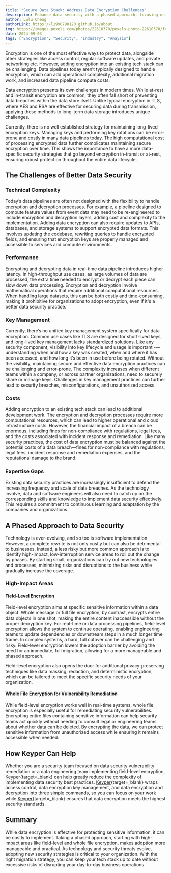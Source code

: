 ```yaml
---
title: "Secure Data Stack: Address Data Encryption Challenges"
description: Enhance data security with a phased approach, focusing on areas like field-level and whole file encryption. Adopt data encryption while minimizing disruptions to day-to-day operations.
author: Lulu Cheng
authorLink: https://l1990790120.github.io/about
img: https://images.pexels.com/photos/22610370/pexels-photo-22610370/free-photo-of-smart-home-automation.jpeg?auto=compress&cs=tinysrgb&w=1260&h=750&dpr=2
date: 2024-09-03
tags: ["Encryption", "Security", "Industry", "Anaysis"]
---
```


Encryption is one of the most effective ways to protect data, alongside other strategies like access control, regular software updates, and private networking etc. However, adding encryption into an existing tech stack can be challenging. Data pipelines today aren’t typically designed to handle encryption, which can add operational complexity, additional migration work, and increased data pipeline compute costs.

Data encryption presents its own challenges in modern times. While at-rest and in-transit encryption are common, they often fall short of preventing data breaches within the data store itself. Unlike typical encryption in TLS, where AES and RSA are effective for securing data during transmission, applying these methods to long-term data storage introduces unique challenges.

Currently, there is no well established strategy for maintaining long-lived encryption keys. Managing keys and performing key rotations can be error-prone and costly in many data pipelines today. The high computational cost of processing encrypted data further complicates maintaining secure encryption over time. This shows the importance to have a more data-specific security strategies that go beyond encryption in-transit or at-rest, ensuring robust protection throughout the entire data lifecycle.

## The Challenges of Better Data Security

### Technical Complexity

Today’s data pipelines are often not designed with the flexibility to handle encryption and decryption processes. For example, a pipeline designed to compute feature values from event data may need to be re-engineered to include encryption and decryption layers, adding cost and complexity to the implementation. Adding data encryption can also require updates to APIs, databases, and storage systems to support encrypted data formats. This involves updating the codebase, rewriting queries to handle encrypted fields, and ensuring that encryption keys are properly managed and accessible to services and compute environments.

### Performance

Encrypting and decrypting data in real-time data pipeline introduces higher latency. In high-throughput use cases, as large volumes of data are processed, the extra time needed to encrypt or decrypt each piece can slow down data processing. Encryption and decryption involve mathematical operations that require additional computational resources. When handling large datasets, this can be both costly and time-consuming, making it prohibitive for organizations to adopt encryption, even if it's a better data security practice.

### Key Management

Currently, there’s no unified key management system specifically for data encryption. Common use cases like TLS are designed for short-lived keys, and long-lived key management lacks standardized solutions. Like any security component, visibility into key lifecycle and usage is important -— understanding when and how a key was created, when and where it has been accessed, and how long it’s been in use before being rotated. Without the visibility, maintaining secure and effective data encryption practices can be challenging and error-prone. The complexity increases when different teams within a company, or across partner organizations, need to securely share or manage keys. Challenges in key management practices can further lead to security breaches, misconfigurations, and unauthorized access.

### Costs

Adding encryption to an existing tech stack can lead to additional development work. The encryption and decryption processes require more computational resources, which can lead to higher operational and cloud infrastructure costs. However, the financial impact of a breach can be enormous, including fines for non-compliance with regulations, legal fees, and the costs associated with incident response and remediation. Like many security practices, the cost of data encryption must be balanced against the potential costs of a data breach—fines for non-compliance with regulations, legal fees, incident response and remediation expenses, and the reputational damage to the brand.

### Expertise Gaps

Existing data security practices are increasingly insufficient to defend the increasing frequency and scale of data breaches. As the technology involve, data and software engineers will also need to catch up on the corresponding skills and knowledge to implement data security effectively. This requires a commitment to continuous learning and adaptation by the companies and organizations.

## A Phased Approach to Data Security

Technology is ever-evolving, and so too is software implementation. However, a complete rewrite is not only costly but can also be detrimental to businesses. Instead, a less risky but more common approach is to identify high-impact, low-interruption service areas to roll out the change by phases. By starting small, organizations can try out new technologies and processes, minimizing risks and disruptions to the business while gradually increase the coverage.

### High-Impact Areas

#### Field-Level Encryption

Field-level encryption aims at specific sensitive information within a data object. Whole message or full file encryption, by contrast, encrypts entire data objects in one shot, making the entire content inaccessible without the proper decryption key. For real-time or data processing pipelines, field-level encryption allows the system to continue operating, enabling engineering teams to update dependencies or downstream steps in a much longer time frame. In complex systems, a hard, full cutover can be challenging and risky. Field-level encryption lowers the adoption barrier by avoiding the need for an immediate, full migration, allowing for a more manageable and phased approach.

Field-level encryption also opens the door for additional privacy-preserving techniques like data masking, redaction, and deterministic encryption, which can be tailored to meet the specific security needs of your organization.

#### Whole File Encryption for Vulnerability Remediation

While field-level encryption works well in real-time systems, whole file encryption is especially useful for remediating security vulnerabilities. Encrypting entire files containing sensitive information can help security teams act quickly without needing to consult legal or engineering teams about whether data can be deleted. By encrypting the data, we can protect sensitive information from unauthorized access while ensuring it remains accessible when needed.

## How Keyper Can Help

Whether you are a security team focused on data security vulnerability remediation or a data engineering team implementing field-level encryption, [Keyper](https://jarrid.xyz/keyper/){target=_blank} can help greatly reduce the complexity of implementing data security best practices. [Keyper](https://jarrid.xyz/keyper/){target=_blank} wraps access control, data encryption key management, and data encryption and decryption into three simple commands, so you can focus on your work while [Keyper](https://jarrid.xyz/keyper/){target=_blank} ensures that data encryption meets the highest security standards.

## Summary

While data encryption is effective for protecting sensitive information, it can be costly to implement. Taking a phased approach, starting with high-impact areas like field-level and whole file encryption, makes adoption more manageable and practical. As technology and security threats evolve, adopting new security strategies is critical to your organization. With the right migration strategy, you can keep your tech stack up to date without excessive risks of disrupting your day-to-day business operations.
